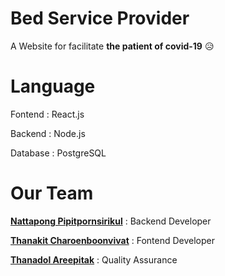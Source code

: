 # Bed Service Provider 
A Website for facilitate **the patient of covid-19** :disappointed_relieved:

# Language
Fontend : React.js

Backend : Node.js

Database : PostgreSQL

# Our Team
[**Nattapong Pipitpornsirikul**](https://github.com/NattapongPi) : Backend Developer

[**Thanakit Charoenboonvivat**](https://github.com/m1crochip) : Fontend Developer

[**Thanadol Areepitak**](https://github.com/EnglyME) : Quality Assurance
